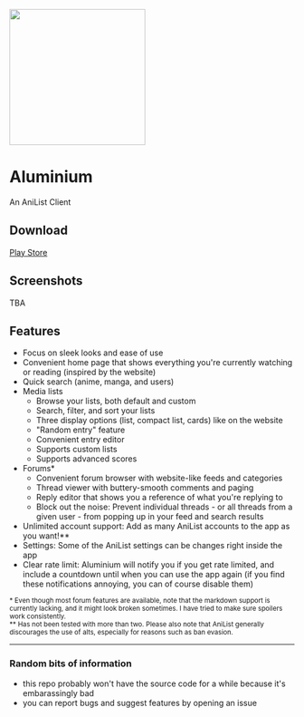 <p align="center">
 
[<img width="240" src="https://github.com/Emplexx/Aluminium/assets/64900852/b3ba6fc9-8821-4267-90ef-9829ade15bbf">](https://play.google.com/store/apps/details?id=moe.emi.aluminium)
  
</p>


# Aluminium
An AniList Client

## Download
<a>[Play Store](https://play.google.com/store/apps/details?id=moe.emi.aluminium)</a>

## Screenshots
TBA

## Features
- Focus on sleek looks and ease of use
- Convenient home page that shows everything you're currently watching or reading (inspired by the website)
- Quick search (anime, manga, and users)
- Media lists
  - Browse your lists, both default and custom
  - Search, filter, and sort your lists
  - Three display options (list, compact list, cards) like on the website
  - "Random entry" feature
  - Convenient entry editor 
  - Supports custom lists
  - Supports advanced scores
- Forums*
  - Convenient forum browser with website-like feeds and categories
  - Thread viewer with buttery-smooth comments and paging
  - Reply editor that shows you a reference of what you're replying to
  - Block out the noise: Prevent individual threads - or all threads from a given user - from popping up in your feed and search results
- Unlimited account support: Add as many AniList accounts to the app as you want!**
- Settings: Some of the AniList settings can be changes right inside the app
- Clear rate limit: Aluminium will notify you if you get rate limited, and include a countdown until when you can use the app again (if you find these notifications annoying, you can of course disable them)

<sup>
* Even though most forum features are available, note that the markdown support is currently lacking, and it might look broken sometimes. I have tried to make sure spoilers work consistently.
<br>
** Has not been tested with more than two. Please also note that AniList generally discourages the use of alts, especially for reasons such as ban evasion.
</sup>

<hr>

### Random bits of information
- this repo probably won't have the source code for a while because it's embarassingly bad
- you can report bugs and suggest features by opening an issue
